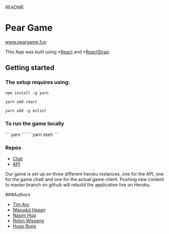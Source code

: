 README

# Pear Game
www.peargame.fun

This App was built using *[React](https://reactjs.org) and *[ReactStrap](https://reactstrap.github.io).

## Getting started

### The setup requires using:

```
npm install -g yarn
```
```
yarn add react
```
```
yarn add -g eslint
```

### To run the game locally

´´´
yarn 
´´´
´´´
yarn start
´´´

### Repos
* [Chat](https://github.com/rawnney/PearGameChat)
* [API](https://github.com/robinwiss/PearGameAPI)


Our game is set up on three different heroku instances, one for the API, one for the game chatt and one for the actual game-client. Pushing new content to master branch on github will rebuild the application live on Heroku.

###Authors

* [Tim Aro](https://github.com/Finen2)
* [Masudul Hasan](https://github.com/masudulhas)
* [Nasim Huq](https://github.com/nasimjibs)
* [Robin Wisseng](https://github.com/robinwiss)
* [Hugo Rune](https://github.com/rawnney)
